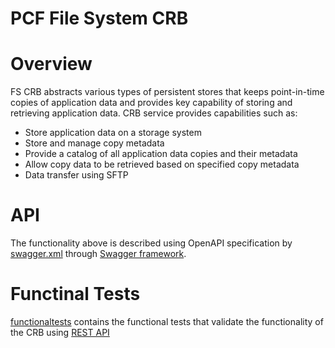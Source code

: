 PCF File System CRB
====

# Overview

FS CRB abstracts various types of persistent stores that keeps point-in-time copies of application data and provides key capability of storing and retrieving application data.
CRB service provides capabilities such as:
* Store application data on a storage system
* Store and manage copy metadata
* Provide a catalog of all application data copies and their metadata
* Allow copy data to be retrieved based on specified copy metadata
* Data transfer using SFTP

# API

The functionality above is described using OpenAPI specification by [swagger.xml](https://github.com/ocopea/pcf-fs-crb/blob/master/swagger.yaml) through [Swagger framework](https://swagger.io).

# Functinal Tests
[functionaltests](https://github.com/ocopea/pcf-fs-crb/blob/master/functionaltests) contains the functional tests that validate the functionality of the CRB using [REST API](https://github.com/ocopea/pcf-fs-crb/blob/master/swagger.yaml)